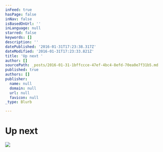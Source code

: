 ```yaml
---
inFeed: true
hasPage: false
inNav: false
isBasedOnUrl: ''
inLanguage: null
starred: false
keywords: []
description: ''
datePublished: '2016-01-31T17:23:38.317Z'
dateModified: '2016-01-31T17:23:33.821Z'
title: 'Up next '
author: []
sourcePath: _posts/2016-01-31-1bffccce-47ef-4bc4-8efd-70ea0e7f31b5.md
published: true
authors: []
publisher:
  name: null
  domain: null
  url: null
  favicon: null
_type: Blurb

---
```

# Up next
![](https://s3-us-west-2.amazonaws.com/the-grid-img/p/da880d46a9fa850846fd0778fade68e1cb108b1f.jpg)